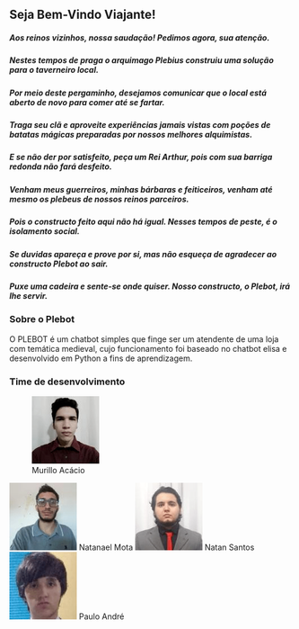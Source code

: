 ## Seja Bem-Vindo Viajante!

<h5>Aos reinos vizinhos, nossa saudação! Pedimos agora, sua atenção.</h5>

<h5>Nestes tempos de praga o arquimago Plebius construiu uma solução para o taverneiro local.</h5> 
<h5>Por meio deste pergaminho, desejamos comunicar que o local está aberto de novo para comer até se fartar.</h5>

<h5>Traga seu clã e aproveite experiências jamais vistas com poções de batatas mágicas preparadas por nossos melhores alquimistas.</h5>
<h5>E se não der por satisfeito, peça um Rei Arthur, pois com sua barriga redonda não fará desfeito.</h5>

<h5>Venham meus guerreiros, minhas bárbaras e feiticeiros, venham até mesmo os plebeus de nossos reinos parceiros. </h5>
<h5>Pois o constructo feito aqui não há igual. Nesses tempos de peste, é o isolamento social.</h5>

<h5>Se duvidas apareça e prove por si, mas não esqueça de agradecer ao constructo Plebot ao sair.</h5>

<h5>Puxe uma cadeira e sente-se onde quiser. Nosso constructo, o Plebot, irá lhe servir.</h5>

### Sobre o Plebot

O PLEBOT é um chatbot simples que finge ser um atendente de uma loja com temática medieval, cujo funcionamento foi baseado no chatbot elisa e desenvolvido em Python a fins de aprendizagem.


### Time de desenvolvimento

<figure>
  <div class="round-container">
    <img src="https://github.com/NatanSIsantos/Plebot/blob/gh-pages/imgs/mr.png">
  </div>
  <figcaption>
    Murillo Acácio
  </figcaption>
</figure>

<img src = "https://github.com/NatanSIsantos/Plebot/blob/gh-pages/imgs/nl.png">
Natanael Mota</img>
<img src = "https://github.com/NatanSIsantos/Plebot/blob/gh-pages/imgs/nt.png">
Natan Santos</img>
<img src = "https://github.com/NatanSIsantos/Plebot/blob/gh-pages/imgs/pl.png">
Paulo André</img>

